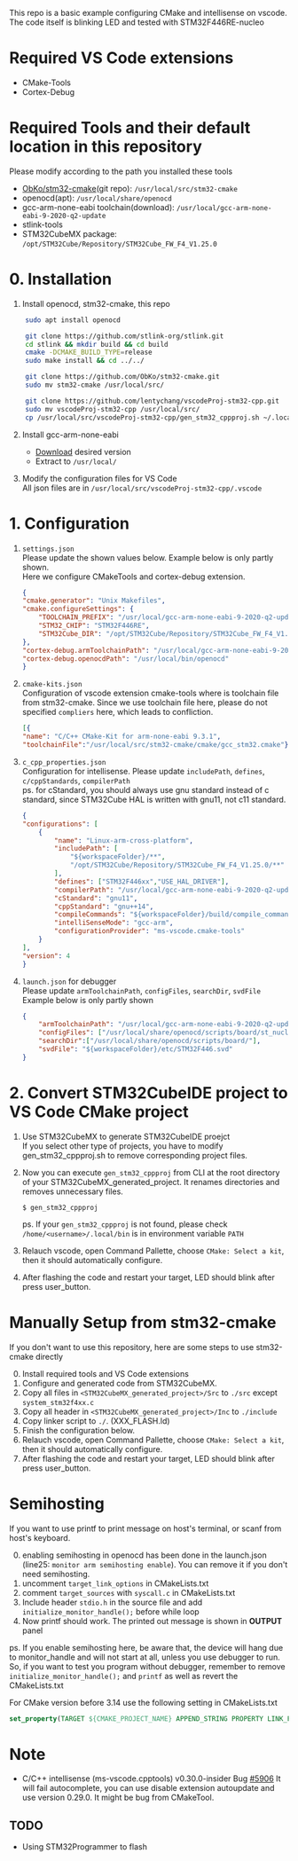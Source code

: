 This repo is a basic example configuring CMake and intellisense on vscode. The code itself is blinking LED and tested with STM32F446RE-nucleo

# Required VS Code extensions
- CMake-Tools
- Cortex-Debug

# Required Tools and their default location in this repository  
Please modify according to the path you installed these tools
-  [ObKo/stm32-cmake](https://github.com/ObKo/stm32-cmake.git)(git repo): `/usr/local/src/stm32-cmake`
- openocd(apt): `/usr/local/share/openocd`
- gcc-arm-none-eabi toolchain(download): `/usr/local/gcc-arm-none-eabi-9-2020-q2-update`
- stlink-tools
- STM32CubeMX package: `/opt/STM32Cube/Repository/STM32Cube_FW_F4_V1.25.0`


# 0. Installation
1. Install openocd, stm32-cmake, this repo
```bash
    sudo apt install openocd

    git clone https://github.com/stlink-org/stlink.git
    cd stlink && mkdir build && cd build
    cmake -DCMAKE_BUILD_TYPE=release
    sudo make install && cd ../../

    git clone https://github.com/ObKo/stm32-cmake.git
    sudo mv stm32-cmake /usr/local/src/

    git clone https://github.com/lentychang/vscodeProj-stm32-cpp.git
    sudo mv vscodeProj-stm32-cpp /usr/local/src/
    cp /usr/local/src/vscodeProj-stm32-cpp/gen_stm32_cppproj.sh ~/.local/bin/gen_stm32_cppproj  
```
2. Install gcc-arm-none-eabi  
    - [Download](https://developer.arm.com/tools-and-software/open-source-software/developer-tools/gnu-toolchain/gnu-rm/downloads) desired version  
    - Extract to `/usr/local/`  

3. Modify the configuration files for VS Code  
    All json files are in `/usr/local/src/vscodeProj-stm32-cpp/.vscode`


# 1. Configuration
1. `settings.json`    
    Please update the shown values below. Example below is only partly shown.    
    Here we configure CMakeTools and cortex-debug extension.     
    ```json
    {
    "cmake.generator": "Unix Makefiles",
    "cmake.configureSettings": {
        "TOOLCHAIN_PREFIX": "/usr/local/gcc-arm-none-eabi-9-2020-q2-update",
        "STM32_CHIP": "STM32F446RE",
        "STM32Cube_DIR": "/opt/STM32Cube/Repository/STM32Cube_FW_F4_V1.25.0",
    },
    "cortex-debug.armToolchainPath": "/usr/local/gcc-arm-none-eabi-9-2020-q2-update/bin",
    "cortex-debug.openocdPath": "/usr/local/bin/openocd"
    }
    ```  
2. `cmake-kits.json`  
    Configuration of vscode extension cmake-tools where is toolchain file from stm32-cmake. Since we use toolchain file here, please do not specified `compliers` here, which leads to confliction.  
    ```json  
    [{
    "name": "C/C++ CMake-Kit for arm-none-eabi 9.3.1",
    "toolchainFile":"/usr/local/src/stm32-cmake/cmake/gcc_stm32.cmake"}]  
    ```   
    
3. `c_cpp_properties.json`   
    Configuration for intellisense. Please update `includePath`, `defines`, `c/cppStandards`, `compilerPath`  
    ps. for cStandard, you should always use gnu standard instead of  c standard, since STM32Cube HAL is written with gnu11, not c11 standard.
    ```json  
    {
    "configurations": [
        {
            "name": "Linux-arm-cross-platform",
            "includePath": [
                "${workspaceFolder}/**",
                "/opt/STM32Cube/Repository/STM32Cube_FW_F4_V1.25.0/**"
            ],
            "defines": ["STM32F446xx","USE_HAL_DRIVER"],
            "compilerPath": "/usr/local/gcc-arm-none-eabi-9-2020-q2-update/bin/arm-none-eabi-g++",
            "cStandard": "gnu11",
            "cppStandard": "gnu++14",
            "compileCommands": "${workspaceFolder}/build/compile_commands.json",
            "intelliSenseMode": "gcc-arm",
            "configurationProvider": "ms-vscode.cmake-tools"
        }
    ],
    "version": 4
    }
    ```

4. `launch.json` for debugger   
    Please update `armToolchainPath`, `configFiles`, `searchDir`, `svdFile`  
    Example below is only partly shown  
    ```json  
    {
        "armToolchainPath": "/usr/local/gcc-arm-none-eabi-9-2020-q2-update/bin",
        "configFiles": ["/usr/local/share/openocd/scripts/board/st_nucleo_f4.cfg"],
        "searchDir":["/usr/local/share/openocd/scripts/board/"],
        "svdFile": "${workspaceFolder}/etc/STM32F446.svd"
    }
    ```

# 2. Convert STM32CubeIDE project to VS Code CMake project
1. Use STM32CubeMX to generate STM32CubeIDE proejct  
    If you select other type of projects, you have to modify gen_stm32_cppproj.sh to remove corresponding project files.
2. Now you can execute `gen_stm32_cppproj` from CLI at the root directory of your STM32CubeMX_generated_project. It renames directories and removes unnecessary files.
    ```
    $ gen_stm32_cppproj
    ```
    ps. If your `gen_stm32_cppproj` is not found, please check `/home/<username>/.local/bin` is in environment variable `PATH`

3. Relauch vscode, open Command Pallette, choose `CMake: Select a kit`, then it should automatically configure.
4. After flashing the code and restart your target, LED should blink after press user_button.

# Manually Setup from stm32-cmake   
If you don't want to use this repository, here are some steps to use stm32-cmake directly   

0. Install required tools and VS Code extensions  
1. Configure and generated code from STM32CubeMX.  
2. Copy all files in `<STM32CubeMX_generated_project>/Src` to `./src` except `system_stm32f4xx.c`  
3. Copy all header in `<STM32CubeMX_generated_project>/Inc` to `./include`  
4. Copy linker script to `./`. (XXX_FLASH.ld)
5. Finish the configuration below.
6. Relauch vscode, open Command Pallette, choose `CMake: Select a kit`, then it should automatically configure.
7. After flashing the code and restart your target, LED should blink after press user_button.


# Semihosting  
If you want to use printf to print message on host's terminal, or scanf from host's keyboard.  
   
0. enabling semihosting in openocd has been done in the launch.json (line25: `monitor arm semihosting enable`).  You can remove it if you don't need semihosting.  
1. uncomment `target_link_options` in CMakeLists.txt 
2. comment  `target_sources` with `syscall.c` in CMakeLists.txt 
3. Include header `stdio.h` in the source file and add `initialize_monitor_handle();` before while loop
4. Now printf should work. The printed out message is shown in **OUTPUT** panel  
  
ps. If you enable semihosting here, be aware that, the device will hang due to monitor_handle and will not start at all, unless you use debugger to run. So, if you want to test you program without debugger, remember to remove `initialize_monitor_handle();` and `printf` as well as revert the CMakeLists.txt

For CMake version before 3.14 use the following setting in CMakeLists.txt  
```CMake   
set_property(TARGET ${CMAKE_PROJECT_NAME} APPEND_STRING PROPERTY LINK_FLAGS " -specs=rdimon.specs -lc -lrdimon")  
```  

# Note  
- C/C++ intellisense (ms-vscode.cpptools) v0.30.0-insider Bug [#5906](https://github.com/microsoft/vscode-cpptools/issues/5906)
    It will fail autocomplete, you can use disable extension autoupdate and use version 0.29.0. It might be bug from CMakeTool.

## TODO
- Using STM32Programmer to flash
